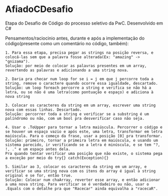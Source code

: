 # AfiadoCDesafio
Etapa do Desafio de Código do processo seletivo da PwC. Desenvolvido em C#

Pensamentos/raciocinio antes, durante e após a implementação do código(presente como um comentário no código, também):
    
    1. Para essa etapa, precisa pegar as strings na posição reversa, e colocá-las sem que a palavra fosse alterada(Ex: "amazing" -> "gnizama").
    Solução: por meio de colocar as palavras presentes em um array, revertendo as palavras e adicionando a uma string nova.
    
    2. Daria pra checar num loop for se i = j em que j percorre toda a string, remove o caractere quando ocorre essa igualdade, descartado. 
    Solução: um loop foreach percorre a string e verifica se não há a letra, ou se não é uma letra(como pontuação e espaço) e adiciona à nova string
    
    3. Colocar os caracteres da string em um array, escrever uma string nova com essas linhas. Descartado.
    Solução: percorrer toda a string e verificar se a substring é um palíndromo ou não, com um bool pra desverificar caso não seja.
    
    4. Usar o .ToUpper para tornar a letra maiúscula. Percorrer o código e se houver um espaço vazio e após este, uma letra, transformar em letra maiúscula. Para o começo da frase, usar a posição [0] pra transformar.
    Solução: primeiro, tornar a primeira letra em maiúscula, e usando um sistema parecido, ir verificando se a letra é minúscula, e se tem "?, !, ." e um espaço antes dela. 
    Pra quando tentar verificar uma posição que não existe, o sistema pega a exceção por meio do try{} catch(Exception){}
    
    5. Similar ao 3, colocar os caracteres da string em um array, e verificar se uma string nova com os itens do array é igual à string original e se for, então true.
    Solução: Colocar num chaArray, reverter esse array, e então adicionar a uma nova string. Para verificar se é verdadeiro ou não, usar o .Equals com o detalhe pra que "Racecar" ainda equivalha a "racecaR".
